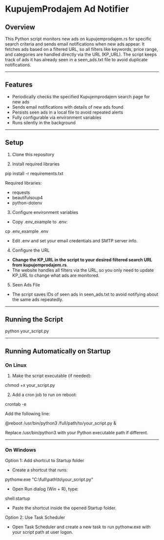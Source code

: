 # KupujemProdajem Ad Notifier

## Overview

This Python script monitors new ads on kupujemprodajem.rs for specific search criteria and sends email notifications when new ads appear. It fetches ads based on a filtered URL, so all filters like keywords, price range, and categories are handled directly via the URL (KP_URL). The script keeps track of ads it has already seen in a seen_ads.txt file to avoid duplicate notifications.

---

## Features

- Periodically checks the specified Kupujemprodajem search page for new ads  
- Sends email notifications with details of new ads found  
- Persists seen ads in a local file to avoid repeated alerts  
- Fully configurable via environment variables  
- Runs silently in the background  

---

## Setup

1. Clone this repository

2. Install required libraries

pip install -r requirements.txt

Required libraries:  
- requests  
- beautifulsoup4  
- python-dotenv

3. Configure environment variables

- Copy .env_example to .env:

cp .env_example .env

- Edit .env and set your email credentials and SMTP server info.

4. Configure the URL

- **Change the KP_URL in the script to your desired filtered search URL from kupujemprodajem.rs**.  
- The website handles all filters via the URL, so you only need to update KP_URL to change what ads are monitored.

5. Seen Ads File

- The script saves IDs of seen ads in seen_ads.txt to avoid notifying about the same ads repeatedly.

---

## Running the Script

python your_script.py

---

## Running Automatically on Startup

### On Linux

1. Make the script executable (if needed):

chmod +x your_script.py

2. Add a cron job to run on reboot:

crontab -e

Add the following line:

@reboot /usr/bin/python3 /full/path/to/your_script.py &

Replace /usr/bin/python3 with your Python executable path if different.

---

### On Windows

Option 1: Add shortcut to Startup folder

- Create a shortcut that runs:

pythonw.exe "C:\full\path\to\your_script.py"

- Open Run dialog (Win + R), type:

shell:startup

- Paste the shortcut inside the opened Startup folder.

Option 2: Use Task Scheduler

- Open Task Scheduler and create a new task to run pythonw.exe with your script path at user logon.

  
